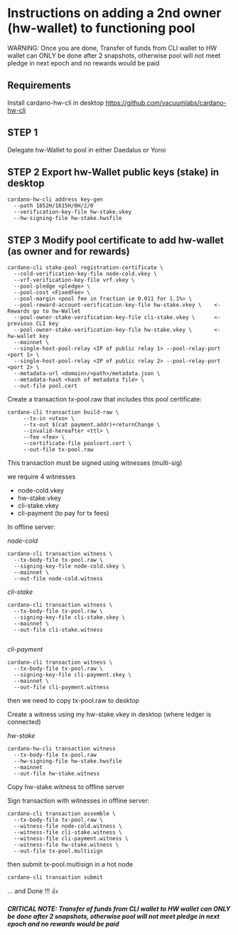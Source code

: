 # Instructions on adding a 2nd owner (hw-wallet) to functioning pool

WARNING: Once you are done, Transfer of funds from CLI wallet to HW wallet can ONLY be done after 2 snapshots, otherwise pool will not meet pledge in next epoch and no rewards would be paid

## Requirements

Install cardano-hw-cli in desktop
https://github.com/vacuumlabs/cardano-hw-cli


## STEP 1

Delegate hw-Wallet to pool in either Daedalus or Yoroi


## STEP 2 Export hw-Wallet public keys (stake) in desktop

```
cardano-hw-cli address key-gen
  --path 1852H/1815H/0H/2/0
  --verification-key-file hw-stake.vkey
  --hw-signing-file hw-stake.hwsfile
```


## STEP 3 Modify pool certificate to add hw-wallet (as owner and for rewards)

```
cardano-cli stake-pool registration-certificate \
  --cold-verification-key-file node-cold.vkey \
  --vrf-verification-key-file vrf.vkey \
  --pool-pledge <pledge> \
  --pool-cost <FixedFee> \
  --pool-margin <pool fee in fraction ie 0.011 for 1.1%> \
  --pool-reward-account-verification-key-file hw-stake.vkey \    <- Rewards go to hw-Wallet
  --pool-owner-stake-verification-key-file cli-stake.vkey \      <- previous CLI key
  --pool-owner-stake-verification-key-file hw-stake.vkey \       <- hw-wallet key
  --mainnet \
  --single-host-pool-relay <IP of public relay 1> --pool-relay-port <port 1> \
  --single-host-pool-relay <IP of public relay 2> --pool-relay-port <port 2> \
  --metadata-url <domain>/<path>/metadata.json \
  --metadata-hash <hash of metadata file> \
  --out-file pool.cert
```

Create a transaction tx-pool.raw that includes this pool certificate:
```
cardano-cli transaction build-raw \
     --tx-in <utxo> \
     --tx-out $(cat payment.addr)+returnChange \
     --invalid-hereafter <ttl> \
     --fee <fee> \
     --certificate-file poolcert.cert \
     --out-file tx-pool.raw
```

This transaction must be signed using witnesses (multi-sig)

we require 4 witnesses
  - node-cold.vkey
  - hw-stake.vkey
  - cli-stake.vkey
  - cli-payment (to pay for tx fees)


In offline server:

*node-cold*
```
cardano-cli transaction witness \
  --tx-body-file tx-pool.raw \
  --signing-key-file node-cold.skey \
  --mainnet \
  --out-file node-cold.witness
```

*cli-stake*
```
cardano-cli transaction witness \
  --tx-body-file tx-pool.raw \
  --signing-key-file cli-stake.skey \
  --mainnet \
  --out-file cli-stake.witness
  
```
*cli-payment*
```
cardano-cli transaction witness \
  --tx-body-file tx-pool.raw \
  --signing-key-file cli-payment.skey \
  --mainnet \
  --out-file cli-payment.witness
```

then we need to copy tx-pool.raw to desktop

Create a witness using my hw-stake.vkey in desktop (where ledger is connected)

*hw-stake*
```
cardano-hw-cli transaction witness
  --tx-body-file tx-pool.raw
  --hw-signing-file hw-stake.hwsfile
  --mainnet
  --out-file hw-stake.witness
```

Copy hw-stake.witness to offline server

Sign transaction with witnesses in offline server:
```
cardano-cli transaction assemble \
  --tx-body-file tx-pool.raw \
  --witness-file node-cold.witness \
  --witness-file cli-stake.witness \
  --witness-file cli-payment.witness \  
  --witness-file hw-stake.witness \
  --out-file tx-pool.multisign 
```

then submit tx-pool.multisign in a hot node
```
cardano-cli transaction submit
```

... and Done !!! :+1:
<BR><BR>
***CRITICAL NOTE: Transfer of funds from CLI wallet to HW wallet can ONLY be done after 2 snapshots, otherwise pool will not meet pledge in next epoch and no rewards would be paid***
